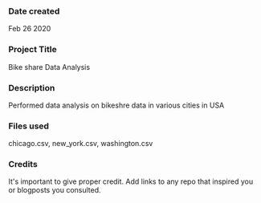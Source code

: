 ### Date created
Feb 26 2020

### Project Title
Bike share Data Analysis

### Description
Performed data analysis on bikeshre data in various cities in USA

### Files used
chicago.csv, new_york.csv, washington.csv

### Credits
It's important to give proper credit. Add links to any repo that inspired you or blogposts you consulted.

